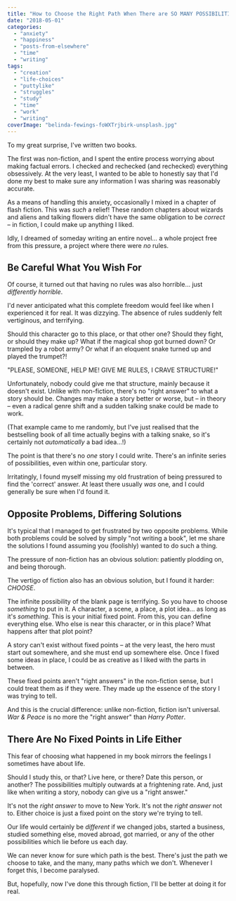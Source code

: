 ```yaml
---
title: "How to Choose the Right Path When There are SO MANY POSSIBILITIES"
date: "2018-05-01"
categories: 
  - "anxiety"
  - "happiness"
  - "posts-from-elsewhere"
  - "time"
  - "writing"
tags: 
  - "creation"
  - "life-choices"
  - "puttylike"
  - "struggles"
  - "study"
  - "time"
  - "work"
  - "writing"
coverImage: "belinda-fewings-foWXTrjbirk-unsplash.jpg"
---
```


To my great surprise, I've written two books.

<!--more-->

The first was non-fiction, and I spent the entire process worrying about making factual errors. I checked and rechecked (and rechecked) everything obsessively. At the very least, I wanted to be able to honestly say that I'd done my best to make sure any information I was sharing was reasonably accurate.

As a means of handling this anxiety, occasionally I mixed in a chapter of flash fiction. This was _such_ a relief! These random chapters about wizards and aliens and talking flowers didn't have the same obligation to be _correct_ – in fiction, I could make up anything I liked.

Idly, I dreamed of someday writing an entire novel… a whole project free from this pressure, a project where there were _no_ rules.

## Be Careful What You Wish For

Of course, it turned out that having no rules was also horrible… just _differently horrible_.

I'd never anticipated what this complete freedom would feel like when I experienced it for real. It was dizzying. The absence of rules suddenly felt vertiginous, and terrifying.

Should this character go to this place, or that other one? Should they fight, or should they make up? What if the magical shop got burned down? Or trampled by a robot army? Or what if an eloquent snake turned up and played the trumpet?!

"PLEASE, SOMEONE, HELP ME! GIVE ME RULES, I CRAVE STRUCTURE!"

Unfortunately, nobody could give me that structure, mainly because it doesn't exist. Unlike with non-fiction, there's no "right answer" to what a story should be. Changes may make a story better or worse, but – in theory – even a radical genre shift and a sudden talking snake could be made to work.

(That example came to me randomly, but I've just realised that the bestselling book of all time actually begins with a talking snake, so it's certainly not _automatically_ a bad idea…!)

The point is that there's no _one_ story I could write. There's an infinite series of possibilities, even within one, particular story.

Irritatingly, I found myself missing my old frustration of being pressured to find the 'correct' answer. At least there usually _was_ one, and I could generally be sure when I'd found it.

## Opposite Problems, Differing Solutions

It's typical that I managed to get frustrated by two opposite problems. While both problems could be solved by simply "not writing a book", let me share the solutions I found assuming you (foolishly) wanted to do such a thing.

The pressure of non-fiction has an obvious solution: patiently plodding on, and being thorough.

The vertigo of fiction also has an obvious solution, but I found it harder: _CHOOSE_.

The infinite possibility of the blank page is terrifying. So you have to choose _something_ to put in it. A character, a scene, a place, a plot idea… as long as it's _something_. This is your initial fixed point. From this, you can define everything else. Who else is near this character, or in this place? What happens after that plot point?

A story can't exist without fixed points – at the very least, the hero must start out somewhere, and she must end up somewhere else. Once I fixed some ideas in place, I could be as creative as I liked with the parts in between.

These fixed points aren't "right answers" in the non-fiction sense, but I could treat them as if they were. They made up the essence of the story I was trying to tell.

And this is the crucial difference: unlike non-fiction, fiction isn't universal. _War & Peace_ is no more the "right answer" than _Harry Potter_.

## There Are No Fixed Points in Life Either

This fear of choosing what happened in my book mirrors the feelings I sometimes have about life.

Should I study this, or that? Live here, or there? Date this person, or another? The possibilities multiply outwards at a frightening rate. And, just like when writing a story, nobody can give us a "right answer."

It's not the _right answer_ to move to New York. It's not the _right answer_ not to. Either choice is just a fixed point on the story we're trying to tell.

Our life would certainly be _different_ if we changed jobs, started a business, studied something else, moved abroad, got married, or any of the other possibilities which lie before us each day.

We can never know for sure which path is the best. There's just the path we choose to take, and the many, many paths which we don't. Whenever I forget this, I become paralysed.

But, hopefully, now I've done this through fiction, I'll be better at doing it for real.
